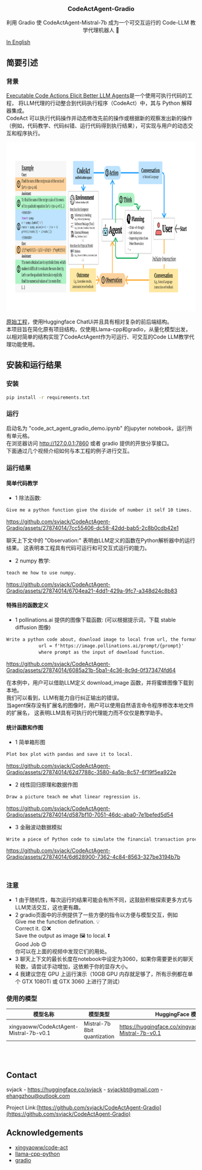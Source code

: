 <!-- PROJECT LOGO -->
<br />
<p align="center">
  <h3 align="center">CodeActAgent-Gradio</h3>

  <p align="center">
   		利用 Gradio 使 CodeActAgent-Mistral-7b 成为一个可交互运行的 Code-LLM 教学代理机器人 🤖
    <br />
  </p>
</p>

[In English](README_EN.md)

## 简要引述

### 背景
[Executable Code Actions Elicit Better LLM Agents](https://github.com/xingyaoww/code-act)是一个使用可执行代码的工程，
将LLM代理的行动整合到代码执行程序（CodeAct）中，其与 Python 解释器集成。 <br/>
CodeAct 可以执行代码操作并动态修改先前的操作或根据新的观察发出新的操作（例如，代码教学、代码纠错、运行代码得到执行结果），可实现与用户的动态交互和程序执行。

<img src="imgs/overview.png" alt="Girl in a jacket" width="1250" height="450">

[原始工程](https://github.com/xingyaoww/code-act)，使用Huggingface ChatUi并且具有相对复杂的前后端结构。 <br/>
本项目旨在简化原有项目结构，仅使用Llama-cpp和gradio，从量化模型出发，以相对简单的结构实现了CodeActAgent作为可运行、可交互的Code LLM教学代理功能使用。

## 安装和运行结果
### 安装
```bash
pip install -r requirements.txt
```
### 运行
启动名为 "code_act_agent_gradio_demo.ipynb" 的jupyter notebook，运行所有单元格。 <br/>
在浏览器访问 http://127.0.0.1:7860 或者 gradio 提供的开放分享接口。<br/>
下面通过几个视频介绍如何与本工程的例子进行交互。

### 运行结果
#### 简单代码教学
* 1 除法函数:<br/>
```txt
Give me a python function give the divide of number it self 10 times.
```

https://github.com/svjack/CodeActAgent-Gradio/assets/27874014/7cc55406-dc58-42dd-bab5-2c8b0cdb42e1

聊天上下文中的 "Observation:" 表明由LLM定义的函数在Python解析器中的运行结果。 这表明本工程具有代码可运行和可交互式运行的能力。
* 2 numpy 教学:<br/>
```txt
teach me how to use numpy.
```

https://github.com/svjack/CodeActAgent-Gradio/assets/27874014/6704ea21-4dd1-429a-9fc7-a348d24c8b83

#### 特殊目的函数定义

* 1 pollinations.ai 提供的图像下载函数: (可以根据提示词，下载 stable diffusion 图像)<br/>
```txt
Write a python code about, download image to local from url, the format as :
            url = f'https://image.pollinations.ai/prompt/{prompt}'
            where prompt as the input of download function.
```

https://github.com/svjack/CodeActAgent-Gradio/assets/27874014/6085a21b-5ba1-4c36-8c9d-0f373474fd64

在本例中，用户可以借助LLM定义 download_image 函数，并将蜜蜂图像下载到本地。 <br/>
我们可以看到，LLM有能力自行纠正输出的错误。<br/>
当agent保存没有扩展名的图像时，用户可以使用自然语言命令程序修改本地文件的扩展名，
这表明LLM具有可执行的代理能力而不仅仅是教学助手。

#### 统计函数和作图

* 1 简单箱形图<br/>
```txt
Plot box plot with pandas and save it to local.
```


https://github.com/svjack/CodeActAgent-Gradio/assets/27874014/62d7788c-3580-4a5b-8c57-6f19f5ea922e

* 2 线性回归原理和数据作图<br/>
```txt
Draw a picture teach me what linear regression is.
```


https://github.com/svjack/CodeActAgent-Gradio/assets/27874014/d587bf10-7051-46dc-aba0-7e1befed5d54


* 3 金融波动数据模拟 <br/>
```txt
Write a piece of Python code to simulate the financial transaction process and draw a financial images chart by lineplot of Poisson process.
```

https://github.com/svjack/CodeActAgent-Gradio/assets/27874014/6d628900-7362-4c84-8563-327be3194b7b

<br/>

### 注意
* 1 由于随机性，每次运行的结果可能会有所不同，这鼓励积极探索更多方式与LLM灵活交互，这也更有趣。
* 2 gradio页面中的示例提供了一些方便的指令以方便与模型交互，例如 <br/>
  Give me the function defination. 💡<br/>
  Correct it. ☹️❌<br/>
  Save the output as image 🖼️ to local. ⏬<br/>
  Good Job 😊<br/>
  你可以在上面的视频中发现它们的用处。
* 3 聊天上下文的最长长度在notebook中设定为3060，如果你需要更长的聊天轮数，请尝试手动增加，这依赖于你的显存大小。
* 4 我建议您在 GPU 上运行演示（10GB GPU 内存就足够了，所有示例都在单个 GTX 1080Ti 或 GTX 3060 上进行了测试）
  
### 使用的模型
|模型名称 | 模型类型 | HuggingFace 模型链接 |
|---------|--------|--------|
| xingyaoww/CodeActAgent-Mistral-7b-v0.1 | Mistral-7b 8bit quantization | https://huggingface.co/xingyaoww/CodeActAgent-Mistral-7b-v0.1 |

<br/><br/>

<!-- CONTACT -->
## Contact

<!--
Your Name - [@your_twitter](https://twitter.com/your_username) - email@example.com
-->
svjack - https://huggingface.co/svjack - svjackbt@gmail.com - ehangzhou@outlook.com

<!--
Project Link: [https://github.com/your_username/repo_name](https://github.com/your_username/repo_name)
-->
Project Link:[https://github.com/svjack/CodeActAgent-Gradio](https://github.com/svjack/CodeActAgent-Gradio)

<!-- ACKNOWLEDGEMENTS -->
## Acknowledgements
* [xingyaoww/code-act](https://github.com/xingyaoww/code-act)
* [llama-cpp-python](https://github.com/abetlen/llama-cpp-python)
* [gradio](https://github.com/gradio-app/gradio)
